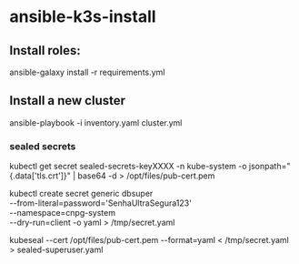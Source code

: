 # ansible-k3s-install


## Install roles:

 ansible-galaxy install -r requirements.yml


## Install a new cluster

 ansible-playbook -i inventory.yaml  cluster.yml

### sealed secrets 

  kubectl get secret sealed-secrets-keyXXXX   -n kube-system   -o jsonpath="{.data['tls\.crt']}" | base64 -d > /opt/files/pub-cert.pem

  kubectl create secret generic dbsuper \
  --from-literal=password='SenhaUltraSegura123' \
  --namespace=cnpg-system \
  --dry-run=client -o yaml > /tmp/secret.yaml
  
  


  kubeseal --cert /opt/files/pub-cert.pem --format=yaml < /tmp/secret.yaml > sealed-superuser.yaml